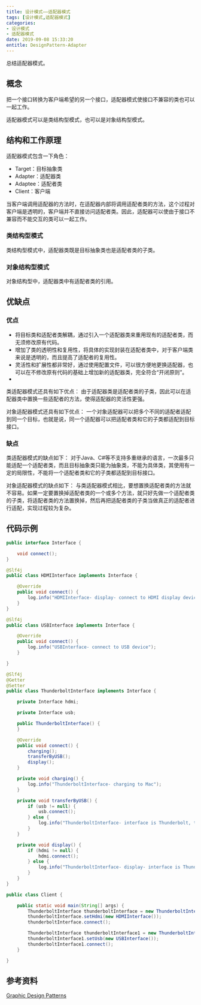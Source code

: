```yaml
---
title: 设计模式——适配器模式
tags: [设计模式,适配器模式]
categories:
- 设计模式
- 适配器模式
date: 2019-09-08 15:33:20
entitle: DesignPattern-Adapter
---
```


总结适配器模式。

<!--more-->

## 概念

把一个接口转换为客户端希望的另一个接口，适配器模式使接口不兼容的类也可以一起工作。

适配器模式可以是类结构型模式，也可以是对象结构型模式。

## 结构和工作原理

适配器模式包含一下角色：
* Target：目标抽象类
* Adapter：适配器类
* Adaptee：适配者类
* Client：客户端

当客户端调用适配器的方法时，在适配器内部将调用适配者类的方法，这个过程对客户端是透明的，客户端并不直接访问适配者类。因此，适配器可以使由于接口不兼容而不能交互的类可以一起工作。

### 类结构型模式

类结构型模式中，适配器类既是目标抽象类也是适配者类的子类。

### 对象结构型模式

对象结构型中，适配器类中有适配者类的引用。


## 优缺点

### 优点
* 将目标类和适配者类解耦，通过引入一个适配器类来重用现有的适配者类，而无须修改原有代码。
* 增加了类的透明性和复用性，将具体的实现封装在适配者类中，对于客户端类来说是透明的，而且提高了适配者的复用性。
* 灵活性和扩展性都非常好，通过使用配置文件，可以很方便地更换适配器，也可以在不修改原有代码的基础上增加新的适配器类，完全符合“开闭原则”。
* 
类适配器模式还具有如下优点：
由于适配器类是适配者类的子类，因此可以在适配器类中置换一些适配者的方法，使得适配器的灵活性更强。

对象适配器模式还具有如下优点：
一个对象适配器可以把多个不同的适配者适配到同一个目标，也就是说，同一个适配器可以把适配者类和它的子类都适配到目标接口。

### 缺点

类适配器模式的缺点如下：
对于Java、C#等不支持多重继承的语言，一次最多只能适配一个适配者类，而且目标抽象类只能为抽象类，不能为具体类，其使用有一定的局限性，不能将一个适配者类和它的子类都适配到目标接口。

对象适配器模式的缺点如下：
与类适配器模式相比，要想置换适配者类的方法就不容易。如果一定要置换掉适配者类的一个或多个方法，就只好先做一个适配者类的子类，将适配者类的方法置换掉，然后再把适配者类的子类当做真正的适配者进行适配，实现过程较为复杂。


## 代码示例

```java
public interface Interface {

    void connect();
}
```

```java
@Slf4j
public class HDMIInterface implements Interface {

    @Override
    public void connect() {
        log.info("HDMIInterface- display- connect to HDMI display device ");
    }
}
```

```java
@Slf4j
public class USBInterface implements Interface {

    @Override
    public void connect() {
        log.info("USBInterface- connect to USB device");
    }

}
```


```java
@Slf4j
@Getter
@Setter
public class ThunderboltInterface implements Interface {

    private Interface hdmi;

    private Interface usb;

    public ThunderboltInterface() {
    }

    @Override
    public void connect() {
        charging();
        transferByUSB();
        display();
    }

    private void charging() {
        log.info("ThunderboltInterface- charging to Mac");
    }

    private void transferByUSB() {
        if (usb != null) {
            usb.connect();
        } else {
            log.info("ThunderboltInterface- interface is Thunderbolt, transfer data with high speed");
        }
    }

    private void display() {
        if (hdmi != null) {
            hdmi.connect();
        } else {
            log.info("ThunderboltInterface- display- interface is Thunderbolt, display by Thunderbolt 3");
        }
    }
}
```

```java
public class Client {

    public static void main(String[] args) {
        ThunderboltInterface thunderboltInterface = new ThunderboltInterface();
        thunderboltInterface.setHdmi(new HDMIInterface());
        thunderboltInterface.connect();

        ThunderboltInterface thunderboltInterface1 = new ThunderboltInterface();
        thunderboltInterface1.setUsb(new USBInterface());
        thunderboltInterface1.connect();
    }

}

```

## 参考资料
[Graphic Design Patterns](https://design-patterns.readthedocs.io/zh_CN/latest/structural_patterns/adapter.html)